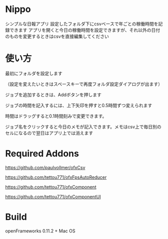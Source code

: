 # Nippo

シンプルな日報アプリ
設定したフォルダ下にcsvベースで年ごとの稼働時間を記録できます
アプリを開くと今日の稼働時間を設定できますが、それ以外の日付のものを変更するときはcsvを直接編集してください

# 使い方

最初にフォルダを設定します

（設定を変えたいときはスペースキーで再度フォルダ設定ダイアログが出ます）

ジョブを追加するときは、Addボタンを押します

ジョブの時間を記入するには、上下矢印を押すと0.5時間ずつ変えられます

時間はドラッグすると0.1時間刻みで変更できます。

ジョブ名をクリックすると今日のメモが記入できます。メモはcsv上で毎日別のセルになるので翌日はアプリ上では消えます

# Required Addons

https://github.com/paulvollmer/ofxCsv

https://github.com/tettou771/ofxFpsAutoReducer

https://github.com/tettou771/ofxComponent

https://github.com/tettou771/ofxComponentUI

# 

# Build

openFrameworks 0.11.2 + Mac OS
